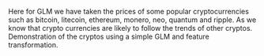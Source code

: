 Here for GLM we have taken the prices of some popular cryptocurrencies such as bitcoin, litecoin, ethereum, monero, neo, quantum and ripple. As we know that crypto currencies are likely to follow the trends of other cryptos. Demonstration of the cryptos using a simple GLM and feature transformation.
